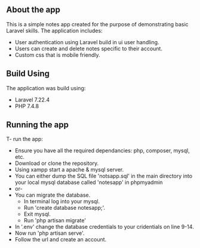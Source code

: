 
## About the app

This is a simple notes app created for the purpose of demonstrating basic Laravel skills. The application includes:
- User authentication using Laravel build in ui user handling.
- Users can create and delete notes specific to their account.
- Custom css that is mobile friendly.

## Build Using
The application was build using:
- Laravel 7.22.4
- PHP 7.4.8

## Running the app
T- run the app:
- Ensure you have all the required dependancies: php, composer, mysql, etc.
- Download or clone the repository.
- Using xampp start a apache & mysql server.
- You can either dump the SQL file 'notsapp.sql' in the main directory into your local mysql database called 'notesapp' in phpmyadmin 
- or- 
- You can migrate the database. 
    - In terminal log into your mysql. 
    - Run 'create database notesapp;'.
    - Exit mysql.
    - Run 'php artisan migrate'
- In '.env' change the database credentials to your cridentials on line 9-14.
- Now run 'php artisan serve'.
- Follow the url and create an account.

